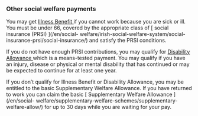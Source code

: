 ###  **Other social welfare payments**

You may get [ Illness Benefit
](http://www.welfare.ie/EN/Publications/SW119/Pages/1WhatisIllnessBenefit.aspx)
if you cannot work because you are sick or ill. You must be under 66, covered
by the appropriate class of [ social insurance (PRSI) ](/en/social-
welfare/irish-social-welfare-system/social-insurance-prsi/social-insurance/)
and satisfy the PRSI conditions.

If you do not have enough PRSI contributions, you may qualify for [ Disability
Allowance ](/en/social-welfare/disability-and-illness/disability-allowance/)
which is a means-tested payment. You may qualify if you have an injury,
disease or physical or mental disability that has continued or may be expected
to continue for at least one year.

If you don’t qualify for Illness Benefit or Disability Allowance, you may be
entitled to the basic Supplementary Welfare Allowance. If you have returned to
work you can claim the basic [ Supplementary Welfare Allowance ](/en/social-
welfare/supplementary-welfare-schemes/supplementary-welfare-allow/) for up to
30 days while you are waiting for your pay.
